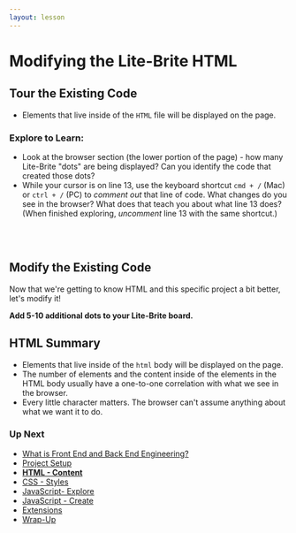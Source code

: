 ```yaml
---
layout: lesson
---
```


# Modifying the Lite-Brite HTML

## Tour the Existing Code

- Elements that live inside of the `HTML` file will be displayed on the page.

### Explore to Learn:

- Look at the browser section (the lower portion of the page) - how many Lite-Brite "dots" are being displayed? Can you identify the code that created those dots?
- While your cursor is on line 13, use the keyboard shortcut `cmd + /` (Mac) or `ctrl + /` (PC) to _comment out_ that line of code. What changes do you see in the browser? What does that teach you about what line 13 does? (When finished exploring, _uncomment_ line 13 with the same shortcut.)
<br>
<br>

<div class="try-it-new">
  <h2>Modify the Existing Code</h2>
  <p>Now that we're getting to know HTML and this specific project a bit better, let's modify it!</p>
  <p><strong>Add 5-10 additional dots to your Lite-Brite board.</strong></p>
</div>

## HTML Summary

- Elements that live inside of the `html` body will be displayed on the page.
- The number of elements and the content inside of the elements in the HTML body usually have a one-to-one correlation with what we see in the browser.
- Every little character matters. The browser can't assume anything about what we want it to do.

### Up Next

- [What is Front End and Back End Engineering?](../../what-is-fe-be)
- [Project Setup](../)
- <strong>[HTML - Content](../html)</strong>
- [CSS - Styles](../css)
- [JavaScript- Explore](../js-1)
- [JavaScript - Create](../js-2)
- [Extensions](../extensions)
- [Wrap-Up](../../wrap-up)
